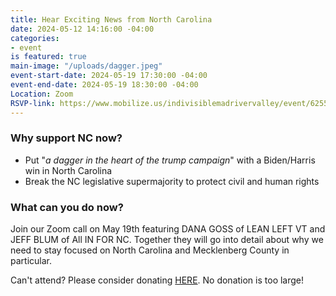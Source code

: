 ```yaml
---
title: Hear Exciting News from North Carolina
date: 2024-05-12 14:16:00 -04:00
categories:
- event
is featured: true
main-image: "/uploads/dagger.jpeg"
event-start-date: 2024-05-19 17:30:00 -04:00
event-end-date: 2024-05-19 18:30:00 -04:00
Location: Zoom
RSVP-link: https://www.mobilize.us/indivisiblemadrivervalley/event/625545/?referring_vol=1035624&share_context=dashboard-event-details&sharer_role=SharerRole.ORGANIZER
---
```


### Why support NC now?

* Put "*a dagger in the heart of the trump campaign*" with a Biden/Harris win in North Carolina
* Break the NC legislative supermajority to protect civil and human rights

### What can you do now?

Join our Zoom call on May 19th featuring DANA GOSS of LEAN LEFT VT and JEFF BLUM of All IN FOR NC. Together they will go into detail about why we need to stay focused on North Carolina and Mecklenberg County in particular.

Can't attend? Please consider donating [HERE](https://secure.actblue.com/donate/leanleft-states-nc?refcode=imrv). No donation is too large!